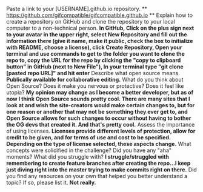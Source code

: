 Paste a link to your [USERNAME].github.io repository. ** https://github.com/gifcompatible/gifcompatible.github.io **
Explain how to create a repository on GitHub and clone the repository to your local computer to a non-technical person. **In GitHub, Click on the plus sign next to your avatar in the upper right, select New Repository and fill out the information there (give it name, make it public, check the box to initialize with README, choose a license), click Create Repository, Open your terminal and use commands to get to the folder you want to clone the repo to, copy the URL for the repo by clicking the "copy to clipboard button" in GitHub (next to New File"), In your terminal type "git clone [pasted repo URL]" and hit enter**
Describe what open source means. **Publically available for collaborative editing.**
What do you think about Open Source? Does it make you nervous or protective? Does it feel like utopia? **My opinion may change as I become a better developer, but as of now I think Open Source sounds pretty cool.  There are many sites that I look at and wish the site-creators would make certain changes to, but for one reason or another that may not be something they ever get to, and Open Source allows for such changes to occur without having to bother the OG devs that created it.  And that's pretty cool.**
Assess the importance of using licenses. **Licenses provide different levels of protection, allow for credit to be given, and for terms of use and cost to be specified.  Depending on the type of license selected, these aspects change.**
What concepts were solidified in the challenge? Did you have any "aha" moments? What did you struggle with? **I struggle/struggled with remembering to create feature branches after creating the repo...I keep just diving right into the master trying to make commits right on there.**
Did you find any resources on your own that helped you better understand a topic? If so, please list it. **Not really.**